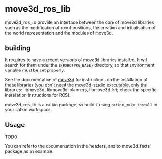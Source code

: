 # move3d_ros_lib

move3d_ros_lib provide an interface between the core of move3d libraries such
as the modification of robot positions, the creation and initialisation of the
world representation and the modules of move3d.

## building

It requires to have a recent versions of move3d libraries installed. It will
search for them under the `${ROBOTPKG_BASE}` directory, so that environment
variable must be set properly.

See the documentation of [move3d][move3d-doc] for instructions on the
installation of these libraries (you don't need the move3d-studio executable,
only the libraries: libmove3d, libmove3d-planners, libmove3d-hri; check the
specific installation instructions for ROS).

move3d_ros_lib is a catkin package, so build it using `catkin_make install` in
your catkin workspace.

[move3d-doc]: https://redmine.laas.fr/projects/move3d/wiki/Wiki

## Usage

TODO

You can refer to the documentation in the headers, and to move3d_facts package as an example.
